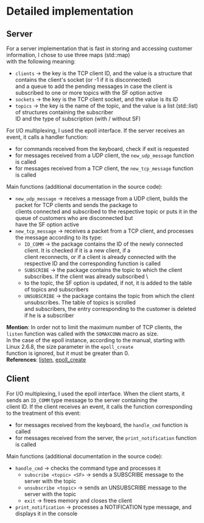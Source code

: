 # Detailed implementation

## Server

For a server implementation that is fast in storing and accessing customer information, I chose to use three maps (std::map) \
with the following meaning:

* `clients` -> the key is the TCP client ID, and the value is a structure that contains the client's socket (or -1 if it is disconnected) \
and a queue to add the pending messages in case the client is subscribed to one or more topics with the SF option active
* `sockets` -> the key is the TCP client socket, and the value is its ID
* `topics` -> the key is the name of the topic, and the value is a list (std::list) of structures containing the subscriber \
ID and the type of subscription (with / without SF)

For I/O multiplexing, I used the epoll interface. If the server receives an event, it calls a handler function:

* for commands received from the keyboard, check if exit is requested
* for messages received from a UDP client, the `new_udp_message` function is called
* for messages received from a TCP client, the `new_tcp_message` function is called

Main functions (additional documentation in the source code):

* `new_udp_message` -> receives a message from a UDP client, builds the packet for TCP clients and sends the package to \
clients connected and subscribed to the respective topic or puts it in the queue  of customers who are disconnected but \
have the SF option active
* `new_tcp_message` -> receives a packet from a TCP client, and processes the message according to its type:
     * `ID_COMM` -> the package contains the ID of the newly connected client. It is checked if it is a new client, if a \
    client reconnects, or if a client is already connected with the respective ID and the corresponding function is called
     * `SUBSCRIBE` -> the package contains the topic to which the client subscribes. If the client was already subscribed \
     * to the topic, the SF option is updated, if not, it is added to the table of topics and subscribers
     * `UNSUBSCRIBE` -> the package contains the topic from which the client unsubscribes. The table of topics is scrolled \
    and subscribers, the entry corresponding to the customer is deleted if he is a subscriber

**Mention**:
In order not to limit the maximum number of TCP clients, the `listen` function was called with the `SOMAXCONN` macro as size. \
In the case of the epoll instance, according to the manual, starting with Linux 2.6.8, the size parameter in the `epoll_create` \
function is ignored, but it must be greater than 0.\
**References**:
[listen](https://man7.org/linux/man-pages/man2/listen.2.html),
[epoll_create](https://man7.org/linux/man-pages/man2/epoll_create.2.html)


## Client

For I/O multiplexing, I used the epoll interface. When the client starts, it sends an `ID_COMM` type message to the server containing the \
client ID. If the client receives an event, it calls the function corresponding to the treatment of this event:
* for messages received from the keyboard, the `handle_cmd` function is called
* for messages received from the server, the `print_notification` function is called

Main functions (additional documentation in the source code):
* `handle_cmd` -> checks the command type and processes it
     * `subscribe <topic> <SF>` -> sends a SUBSCRIBE message to the server with the topic
     * `unsubscribe <topic>` -> sends an UNSUBSCRIBE message to the server with the topic
     * `exit` -> frees memory and closes the client
* `print_notification` -> processes a NOTIFICATION type message, and displays it in the console